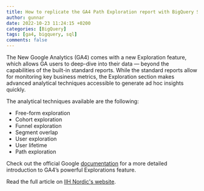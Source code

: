 ```yaml
---
title: How to replicate the GA4 Path Exploration report with BigQuery SQL?
author: gunnar
date: 2022-10-23 11:24:15 +0200
categories: [BigQuery]
tags: [ga4, bigquery, sql]
comments: false
---
```


The New Google Analytics (GA4) comes with a new Exploration feature, which allows GA users to deep-dive into their data — beyond the capabilities of the built-in standard reports. While the standard reports allow for monitoring key business metrics, the Exploration section makes advanced analytical techniques accessible to generate ad hoc insights quickly.

The analytical techniques available are the following:

- Free-form exploration
- Cohort exploration
- Funnel exploration
- Segment overlap
- User exploration
- User lifetime
- Path exploration

Check out the official Google [documentation](https://support.google.com/analytics/answer/7579450?hl=en&ref_topic=9266525#zippy=%2Cin-this-article) for a more detailed introduction to GA4’s powerful Explorations feature.

Read the full article on [IIH Nordic's website](https://www.iihnordic.com).
